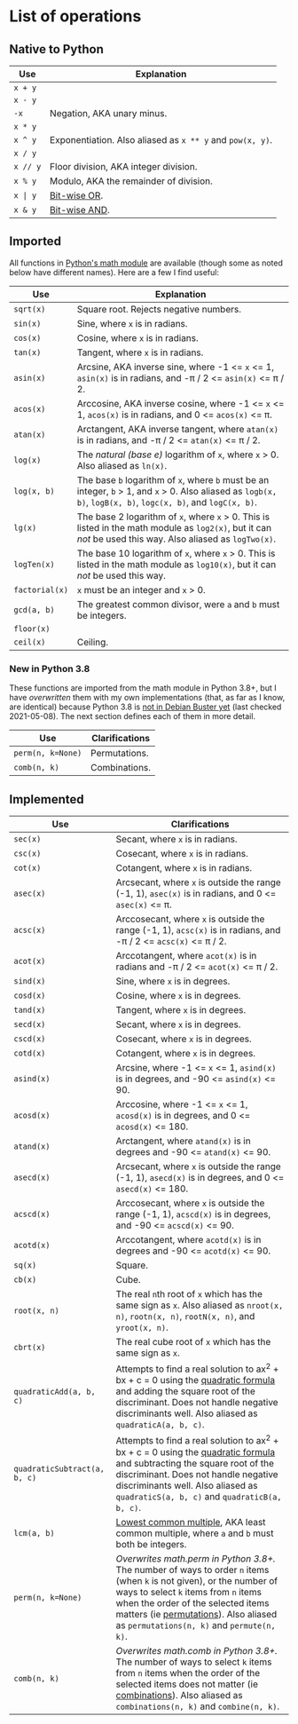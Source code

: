 # List of operations
## Native to Python

Use | Explanation
--- | ---
`x + y` |
`x - y` |
`-x` | Negation, AKA unary minus.
`x * y` |
`x ^ y` | Exponentiation. Also aliased as `x ** y` and `pow(x, y)`.
`x / y` |
`x // y` | Floor division, AKA integer division.
`x % y` | Modulo, AKA the remainder of division.
<code>x &#124; y</code> | [Bit-wise OR](https://en.wikipedia.org/wiki/Bitwise_operation#OR).
`x & y` | [Bit-wise AND](https://en.wikipedia.org/wiki/Bitwise_operation#OR).

## Imported
All functions in [Python's math module](https://docs.python.org/3/library/math.html) are available (though some as noted below have different names). Here are a few I find useful:

Use | Explanation
--- | ---
`sqrt(x)` | Square root. Rejects negative numbers.
`sin(x)` | Sine, where `x` is in radians.
`cos(x)` | Cosine, where `x` is in radians.
`tan(x)` | Tangent, where `x` is in radians.
`asin(x)` | Arcsine, AKA inverse sine, where -1 <= `x` <= 1, `asin(x)` is in radians, and -π / 2 <= `asin(x)` <= π / 2.
`acos(x)` | Arccosine, AKA inverse cosine, where -1 <= `x` <= 1, `acos(x)` is in radians, and 0 <= `acos(x)` <= π.
`atan(x)` | Arctangent, AKA inverse tangent, where `atan(x)` is in radians, and -π / 2 <= `atan(x)` <= π / 2.
`log(x)` | The *natural (base e)* logarithm of `x`, where `x` > 0. Also aliased as `ln(x)`.
`log(x, b)` | The base `b` logarithm of `x`, where `b` must be an integer, `b` > 1, and `x` > 0. Also aliased as `logb(x, b)`, `logB(x, b)`, `logc(x, b)`, and `logC(x, b)`.
`lg(x)` | The base 2 logarithm of `x`, where `x` > 0. This is listed in the math module as `log2(x)`, but it can *not* be used this way. Also aliased as `logTwo(x)`.
`logTen(x)` | The base 10 logarithm of `x`, where `x` > 0. This is listed in the math module as `log10(x)`, but it can *not* be used this way.
`factorial(x)` | `x` must be an integer and `x` > 0.
`gcd(a, b)` | The greatest common divisor, were `a` and `b` must be integers.
`floor(x)` |
`ceil(x)` | Ceiling.

### New in Python 3.8
These functions are imported from the math module in Python 3.8+, but I have *overwritten* them with my own implementations (that, as far as I know, are identical) because Python 3.8 is [not in Debian Buster yet](https://packages.debian.org/search?suite=buster&keywords=python3.8) (last checked 2021-05-08). The next section defines each of them in more detail.

Use | Clarifications
--- | ---
`perm(n, k=None)` | Permutations.
`comb(n, k)` | Combinations.

## Implemented

Use | Clarifications
--- | ---
`sec(x)` | Secant, where `x` is in radians.
`csc(x)` | Cosecant, where `x` is in radians.
`cot(x)` | Cotangent, where `x` is in radians.
`asec(x)` | Arcsecant, where `x` is outside the range (-1, 1), `asec(x)` is in radians, and 0 <= `asec(x)` <= π.
`acsc(x)` | Arccosecant, where `x` is outside the range (-1, 1), `acsc(x)` is in radians, and -π / 2 <= `acsc(x)` <= π / 2.
`acot(x)` | Arccotangent, where `acot(x)` is in radians and -π / 2 <= `acot(x)` <= π / 2.
`sind(x)` | Sine, where `x` is in degrees.
`cosd(x)` | Cosine, where `x` is in degrees.
`tand(x)` | Tangent, where `x` is in degrees.
`secd(x)` | Secant, where `x` is in degrees.
`cscd(x)` | Cosecant, where `x` is in degrees.
`cotd(x)` | Cotangent, where `x` is in degrees.
`asind(x)` | Arcsine, where -1 <= `x` <= 1, `asind(x)` is in degrees, and -90 <= `asind(x)` <= 90.
`acosd(x)` | Arccosine, where -1 <= `x` <= 1, `acosd(x)` is in degrees, and 0 <= `acosd(x)` <= 180.
`atand(x)` | Arctangent, where `atand(x)` is in degrees and -90 <= `atand(x)` <= 90.
`asecd(x)` | Arcsecant, where `x` is outside the range (-1, 1), `asecd(x)` is in degrees, and 0 <= `asecd(x)` <= 180.
`acscd(x)` | Arccosecant, where `x` is outside the range (-1, 1), `acscd(x)` is in degrees, and -90 <= `acscd(x)` <= 90.
`acotd(x)` | Arccotangent, where `acotd(x)` is in degrees and -90 <= `acotd(x)` <= 90.
`sq(x)` | Square.
`cb(x)` | Cube.
`root(x, n)` | The real `n`th root of `x` which has the same sign as `x`. Also aliased as `nroot(x, n)`, `rootn(x, n)`, `rootN(x, n)`, and `yroot(x, n)`.
`cbrt(x)` | The real cube root of `x` which has the same sign as `x`.
`quadraticAdd(a, b, c)` | Attempts to find a real solution to ax<sup>2</sup> + bx + c = 0 using the [quadratic formula](https://en.wikipedia.org/wiki/Quadratic_formula) and adding the square root of the discriminant. Does not handle negative discriminants well. Also aliased as `quadraticA(a, b, c)`.
`quadraticSubtract(a, b, c)` | Attempts to find a real solution to ax<sup>2</sup> + bx + c = 0 using the [quadratic formula](https://en.wikipedia.org/wiki/Quadratic_formula) and subtracting the square root of the discriminant. Does not handle negative discriminants well. Also aliased as `quadraticS(a, b, c)` and `quadraticB(a, b, c)`.
`lcm(a, b)` | [Lowest common multiple](https://en.wikipedia.org/wiki/Least_common_multiple), AKA least common multiple, where `a` and `b` must both be integers.
`perm(n, k=None)` | *Overwrites math.perm in Python 3.8+.* The number of ways to order `n` items (when `k` is not given), or the number of ways to select `k` items from `n` items when the order of the selected items matters (ie [permutations](https://en.wikipedia.org/wiki/Permutation)). Also aliased as `permutations(n, k)` and `permute(n, k)`.
`comb(n, k)` | *Overwrites math.comb in Python 3.8+.* The number of ways to select `k` items from `n` items when the order of the selected items does not matter (ie [combinations](https://en.wikipedia.org/wiki/Combination)). Also aliased as `combinations(n, k)` and `combine(n, k)`.
